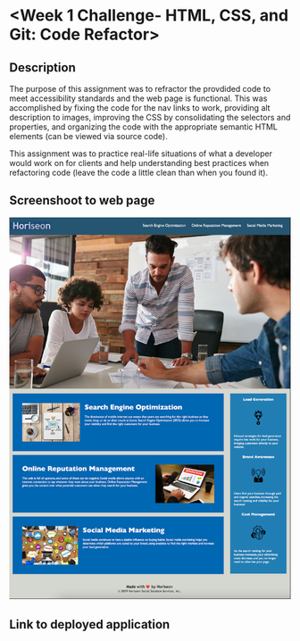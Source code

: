 # <Week 1 Challenge- HTML, CSS, and Git: Code Refactor>

## Description

The purpose of this assignment was to refractor the provdided code to meet accessibility standards and the web page is functional. This was accomplished by fixing the code for the nav links to work, providing alt description to images, improving the CSS by consolidating the selectors and properties, and organizing the code with the appropriate semantic HTML elements (can be viewed via source code).

This assignment was to practice real-life situations of what a developer would work on for clients and help understanding best practices when refactoring code (leave the code a little clean than when you found it). 

## Screenshoot to web page
![Screenshot](./assets/images/week-1-challenge-screenshot-fayehong.png)

## Link to deployed application


